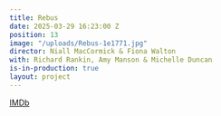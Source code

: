 ```yaml
---
title: Rebus
date: 2025-03-29 16:23:00 Z
position: 13
image: "/uploads/Rebus-1e1771.jpg"
director: Niall MacCormick & Fiona Walton
with: Richard Rankin, Amy Manson & Michelle Duncan
is-in-production: true
layout: project
---
```


[IMDb](http://www.imdb.com/title/tt11116780/?ref_=ttfc_fc_tt)